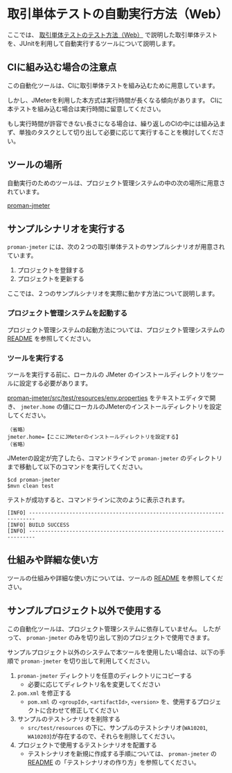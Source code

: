 # 取引単体テストの自動実行方法（Web）

ここでは、 [取引単体テストのテスト方法（Web）](取引単体テストのテスト方法（Web）.md) で説明した取引単体テストを、JUnitを利用して自動実行するツールについて説明します。

## CIに組み込む場合の注意点
この自動化ツールは、CIに取引単体テストを組み込むために用意しています。

しかし、JMeterを利用した本方式は実行時間が長くなる傾向があります。
CIに本テストを組み込む場合は実行時間に留意してください。  

もし実行時間が許容できない長さになる場合は、繰り返しのCIの中には組み込まず、単独のタスクとして切り出して必要に応じて実行することを検討してください。


## ツールの場所
自動実行のためのツールは、プロジェクト管理システムの中の次の場所に用意されています。

[proman-jmeter](../../../ソースコード/proman-project/proman-jmeter)

## サンプルシナリオを実行する
`proman-jmeter` には、次の２つの取引単体テストのサンプルシナリオが用意されています。

1. プロジェクトを登録する
1. プロジェクトを更新する

ここでは、２つのサンプルシナリオを実際に動かす方法について説明します。

### プロジェクト管理システムを起動する
プロジェクト管理システムの起動方法については、プロジェクト管理システムの [README](../../../ソースコード/proman-project/proman-web/README.md) を参照してください。

### ツールを実行する
ツールを実行する前に、ローカルの JMeter のインストールディレクトリをツールに設定する必要があります。

[proman-jmeter/src/test/resources/env.properties](../../../ソースコード/proman-project/proman-jmeter/src/test/resources/env.properties) をテキストエディタで開き、 `jmeter.home` の値にローカルのJMeterのインストールディレクトリを設定してください。

```properties
（省略）
jmeter.home=【ここにJMeterのインストールディレクトリを設定する】
（省略）
```

JMeterの設定が完了したら、コマンドラインで `proman-jmeter` のディレクトリまで移動して以下のコマンドを実行してください。

```
$cd proman-jmeter
$mvn clean test
```

テストが成功すると、コマンドラインに次のように表示されます。

```
[INFO] ------------------------------------------------------------------------
[INFO] BUILD SUCCESS
[INFO] ------------------------------------------------------------------------
```

## 仕組みや詳細な使い方
ツールの仕組みや詳細な使い方については、ツールの [README](../../../ソースコード/proman-project/proman-jmeter/README.md) を参照してください。

## サンプルプロジェクト以外で使用する
この自動化ツールは、プロジェクト管理システムに依存していません。
したがって、 `proman-jmeter` のみを切り出して別のプロジェクトで使用できます。

サンプルプロジェクト以外のシステムで本ツールを使用したい場合は、以下の手順で `proman-jmeter` を切り出して利用してください。

1. `proman-jmeter` ディレクトリを任意のディレクトリにコピーする
    - 必要に応じてディレクトリ名を変更してください
2. `pom.xml` を修正する
    - `pom.xml` の `<groupId>`, `<artifactId>`, `<version>` を、使用するプロジェクトに合わせて修正してください
3. サンプルのテストシナリオを削除する
    - `src/test/resources` の下に、サンプルのテストシナリオ(`WA10201`, `WA10203`)が存在するので、それらを削除してください。
4. プロジェクトで使用するテストシナリオを配置する
    - テストシナリオを新規に作成する手順については、 `proman-jmeter` の [README](../../../ソースコード/proman-project/proman-jmeter/README.md) の「テストシナリオの作り方」を参照してください。

